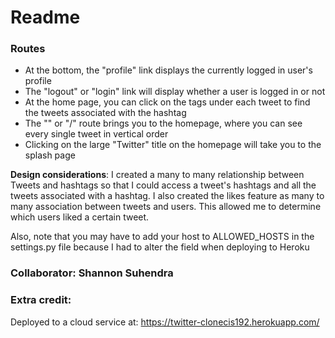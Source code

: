 # Readme

### **Routes**

* At the bottom, the "profile" link displays the currently logged in user's profile
*   The "logout" or "login" link will display whether a user is logged in or not
*   At the home page, you can click on the tags under each tweet to find the tweets associated with the hashtag
*   The "" or "/" route brings you to the homepage, where you can see every single tweet in vertical order
*   Clicking on the large "Twitter" title on the homepage will take you to the splash page

**Design considerations**: I created a many to many relationship between Tweets and hashtags so that I could access a tweet's hashtags and all the tweets associated with a hashtag. I also created the likes feature as many to many association between tweets and users. This allowed me to determine which users liked a certain tweet.

Also, note that you may have to add your host to ALLOWED_HOSTS in the settings.py file because I had to alter the field when deploying to Heroku

### Collaborator: Shannon Suhendra

### Extra credit:
Deployed to a cloud service at:
https://twitter-clonecis192.herokuapp.com/